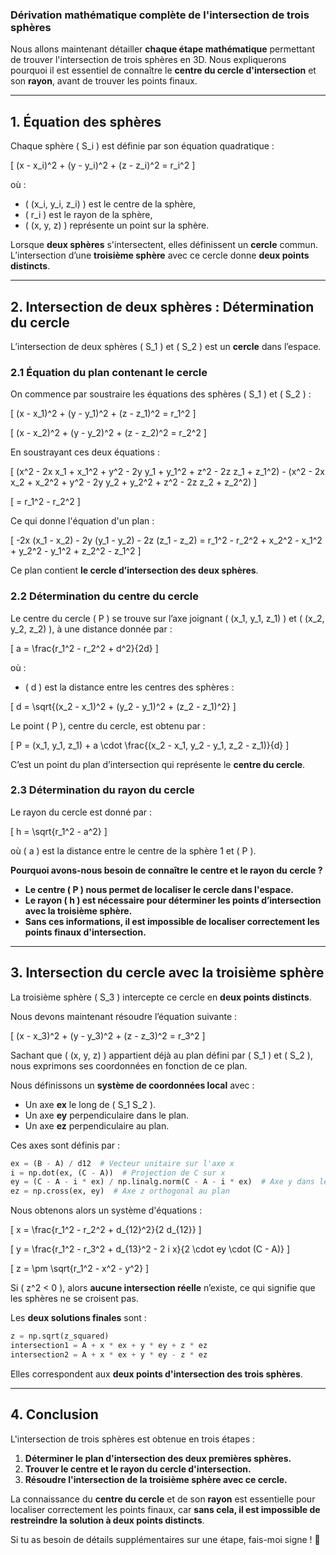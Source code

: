 ### **Dérivation mathématique complète de l'intersection de trois sphères**

Nous allons maintenant détailler **chaque étape mathématique** permettant de trouver l'intersection de trois sphères en 3D. Nous expliquerons pourquoi il est essentiel de connaître le **centre du cercle d'intersection** et son **rayon**, avant de trouver les points finaux.

---

## **1. Équation des sphères**
Chaque sphère \( S_i \) est définie par son équation quadratique :

\[
(x - x_i)^2 + (y - y_i)^2 + (z - z_i)^2 = r_i^2
\]

où :
- \( (x_i, y_i, z_i) \) est le centre de la sphère,
- \( r_i \) est le rayon de la sphère,
- \( (x, y, z) \) représente un point sur la sphère.

Lorsque **deux sphères** s'intersectent, elles définissent un **cercle** commun. L’intersection d’une **troisième sphère** avec ce cercle donne **deux points distincts**.

---

## **2. Intersection de deux sphères : Détermination du cercle**
L’intersection de deux sphères \( S_1 \) et \( S_2 \) est un **cercle** dans l’espace.

### **2.1 Équation du plan contenant le cercle**
On commence par soustraire les équations des sphères \( S_1 \) et \( S_2 \) :

\[
(x - x_1)^2 + (y - y_1)^2 + (z - z_1)^2 = r_1^2
\]

\[
(x - x_2)^2 + (y - y_2)^2 + (z - z_2)^2 = r_2^2
\]

En soustrayant ces deux équations :

\[
(x^2 - 2x x_1 + x_1^2 + y^2 - 2y y_1 + y_1^2 + z^2 - 2z z_1 + z_1^2) - (x^2 - 2x x_2 + x_2^2 + y^2 - 2y y_2 + y_2^2 + z^2 - 2z z_2 + z_2^2)
\]

\[
= r_1^2 - r_2^2
\]

Ce qui donne l'équation d'un plan :

\[
-2x (x_1 - x_2) - 2y (y_1 - y_2) - 2z (z_1 - z_2) = r_1^2 - r_2^2 + x_2^2 - x_1^2 + y_2^2 - y_1^2 + z_2^2 - z_1^2
\]

Ce plan contient **le cercle d’intersection des deux sphères**.

### **2.2 Détermination du centre du cercle**
Le centre du cercle \( P \) se trouve sur l’axe joignant \( (x_1, y_1, z_1) \) et \( (x_2, y_2, z_2) \), à une distance donnée par :

\[
a = \frac{r_1^2 - r_2^2 + d^2}{2d}
\]

où :
- \( d \) est la distance entre les centres des sphères :

\[
d = \sqrt{(x_2 - x_1)^2 + (y_2 - y_1)^2 + (z_2 - z_1)^2}
\]

Le point \( P \), centre du cercle, est obtenu par :

\[
P = (x_1, y_1, z_1) + a \cdot \frac{(x_2 - x_1, y_2 - y_1, z_2 - z_1)}{d}
\]

C’est un point du plan d’intersection qui représente le **centre du cercle**.

### **2.3 Détermination du rayon du cercle**
Le rayon du cercle est donné par :

\[
h = \sqrt{r_1^2 - a^2}
\]

où \( a \) est la distance entre le centre de la sphère 1 et \( P \).

**Pourquoi avons-nous besoin de connaître le centre et le rayon du cercle ?**
- **Le centre \( P \) nous permet de localiser le cercle dans l'espace.**
- **Le rayon \( h \) est nécessaire pour déterminer les points d’intersection avec la troisième sphère.**
- **Sans ces informations, il est impossible de localiser correctement les points finaux d'intersection.**

---

## **3. Intersection du cercle avec la troisième sphère**
La troisième sphère \( S_3 \) intercepte ce cercle en **deux points distincts**.

Nous devons maintenant résoudre l’équation suivante :

\[
(x - x_3)^2 + (y - y_3)^2 + (z - z_3)^2 = r_3^2
\]

Sachant que \( (x, y, z) \) appartient déjà au plan défini par \( S_1 \) et \( S_2 \), nous exprimons ses coordonnées en fonction de ce plan.

Nous définissons un **système de coordonnées local** avec :
- Un axe **ex** le long de \( S_1 S_2 \).
- Un axe **ey** perpendiculaire dans le plan.
- Un axe **ez** perpendiculaire au plan.

Ces axes sont définis par :

```python
ex = (B - A) / d12  # Vecteur unitaire sur l'axe x
i = np.dot(ex, (C - A))  # Projection de C sur x
ey = (C - A - i * ex) / np.linalg.norm(C - A - i * ex)  # Axe y dans le plan
ez = np.cross(ex, ey)  # Axe z orthogonal au plan
```

Nous obtenons alors un système d'équations :

\[
x = \frac{r_1^2 - r_2^2 + d_{12}^2}{2 d_{12}}
\]

\[
y = \frac{r_1^2 - r_3^2 + d_{13}^2 - 2 i x}{2 \cdot ey \cdot (C - A)}
\]

\[
z = \pm \sqrt{r_1^2 - x^2 - y^2}
\]

Si \( z^2 < 0 \), alors **aucune intersection réelle** n’existe, ce qui signifie que les sphères ne se croisent pas.

Les **deux solutions finales** sont :

```python
z = np.sqrt(z_squared)
intersection1 = A + x * ex + y * ey + z * ez
intersection2 = A + x * ex + y * ey - z * ez
```

Elles correspondent aux **deux points d'intersection des trois sphères**.

---

## **4. Conclusion**
L'intersection de trois sphères est obtenue en trois étapes :
1. **Déterminer le plan d'intersection des deux premières sphères.**
2. **Trouver le centre et le rayon du cercle d'intersection.**
3. **Résoudre l'intersection de la troisième sphère avec ce cercle.**

La connaissance du **centre du cercle** et de son **rayon** est essentielle pour localiser correctement les points finaux, car **sans cela, il est impossible de restreindre la solution à deux points distincts**.

Si tu as besoin de détails supplémentaires sur une étape, fais-moi signe ! 🚀